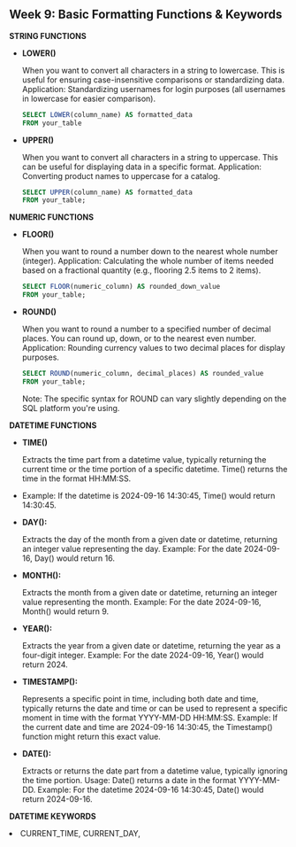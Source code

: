 <h2>Week 9: Basic Formatting Functions & Keywords</h2>

<b> STRING FUNCTIONS </b>
<ul>
<li><b>LOWER()</b>
<p>When you want to convert all characters in a string to lowercase. This is useful for ensuring case-insensitive comparisons or standardizing data.
Application: Standardizing usernames for login purposes (all usernames in lowercase for easier comparison).</p></li>

```sql
SELECT LOWER(column_name) AS formatted_data
FROM your_table
```

<li><b>UPPER()</b>
<p>When you want to convert all characters in a string to uppercase. This can be useful for displaying data in a specific format.
Application: Converting product names to uppercase for a catalog.</p></li>

```sql
SELECT UPPER(column_name) AS formatted_data
FROM your_table;
```
</ul>
<b>NUMERIC FUNCTIONS</b>
<ul>
<li><b>FLOOR()</b>
<p>When you want to round a number down to the nearest whole number (integer).
Application: Calculating the whole number of items needed based on a fractional quantity (e.g., flooring 2.5 items to 2 items).</p></li>

```sql
SELECT FLOOR(numeric_column) AS rounded_down_value
FROM your_table;
```

<li><b>ROUND()</b>
<p>When you want to round a number to a specified number of decimal places. You can round up, down, or to the nearest even number.
Application: Rounding currency values to two decimal places for display purposes.</p></li>

```sql
SELECT ROUND(numeric_column, decimal_places) AS rounded_value
FROM your_table;
```
Note: The specific syntax for ROUND can vary slightly depending on the SQL platform you're using.
</ul>

<b>DATETIME FUNCTIONS</b>
<ul>
<li><b>TIME()</b>
<p>Extracts the time part from a datetime value, typically returning the current time or the time portion of a specific datetime. Time() returns the time in the format HH:MM:SS.<li>
Example: If the datetime is 2024-09-16 14:30:45, Time() would return 14:30:45.</li></p></li>

<li><b>DAY():</b>
<p>Extracts the day of the month from a given date or datetime, returning an integer value representing the day.
Example: For the date 2024-09-16, Day() would return 16.</p></li>

<li><b>MONTH():</b>
<p>Extracts the month from a given date or datetime, returning an integer value representing the month.
Example: For the date 2024-09-16, Month() would return 9.</p></li>

<li><b>YEAR():</b>
<p>Extracts the year from a given date or datetime, returning the year as a four-digit integer.
Example: For the date 2024-09-16, Year() would return 2024.</p></li>

<li><b>TIMESTAMP():</b> 
<p>Represents a specific point in time, including both date and time, typically returns the date and time or can be used to represent a specific moment in time with the format YYYY-MM-DD HH:MM:SS.
Example: If the current date and time are 2024-09-16 14:30:45, the Timestamp() function might return this exact value.</p></li>

<li><b>DATE():</b> 
<p>Extracts or returns the date part from a datetime value, typically ignoring the time portion.
Usage: Date() returns a date in the format YYYY-MM-DD.
Example: For the datetime 2024-09-16 14:30:45, Date() would return 2024-09-16.</p></li>
</ul>

<b>DATETIME KEYWORDS</b>

<li> CURRENT_TIME, CURRENT_DAY, 
</li>
